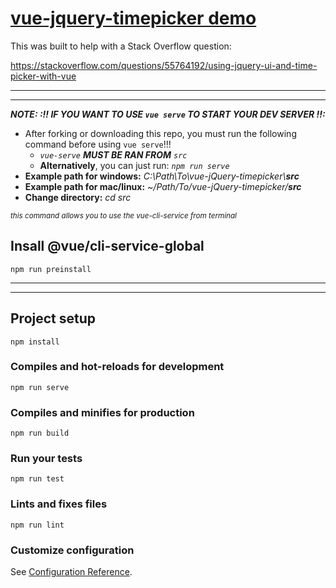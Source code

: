 # [vue-jquery-timepicker demo](https://vue-jquery-timepicker.ostrike.com/)

This was built to help with a Stack Overflow question: 

https://stackoverflow.com/questions/55764192/using-jquery-ui-and-time-picker-with-vue

<hr/>
<hr/>
  
***NOTE: :!! IF YOU WANT TO USE `vue serve` TO START YOUR DEV SERVER !!:*** 

- After forking or downloading this repo, you must run the following command before using `vue serve`!!!
  - *`vue-serve` **MUST BE RAN FROM** `src`*
  - **Alternatively**, you can just run: *`npm run serve`*
- **Example path for windows:** *C:\Path\To\vue-jQuery-timepicker\\**src***
- **Example path for mac/linux:** *~/Path/To/vue-jQuery-timepicker/**src***
- **Change directory:** *cd src*

<sup>*this command allows you to use the vue-cli-service from terminal*</sup>
## Insall @vue/cli-service-global
```
npm run preinstall
```

<hr/>
<hr/>

## Project setup
```
npm install
```

### Compiles and hot-reloads for development
```
npm run serve
```

### Compiles and minifies for production
```
npm run build
```

### Run your tests
```
npm run test
```

### Lints and fixes files
```
npm run lint
```

### Customize configuration
See [Configuration Reference](https://cli.vuejs.org/config/).
